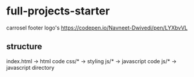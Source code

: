 # full-projects-starter

carrosel footer logo's 
https://codepen.io/Navneet-Dwivedi/pen/LYXbvVL

## structure

index.html -> html code
css/* -> styling
js/* -> javascript code
js/* -> javascript directory
